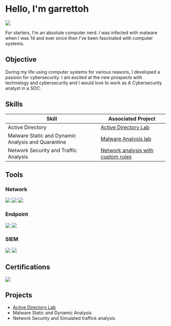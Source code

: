 # Hello, I'm garrettoh
<a href="https://www.linkedin.com/in/garrett-raese-710baa2b1/"><img src="https://img.shields.io/badge/-LinkedIn-0072b1?&style=for-the-badge&logo=linkedin&logoColor=white" /></a>


For starters, I'm an absolute computer nerd. I was infected with malware when I was 14 and ever since then I've been fascinated with computer systems. 

## Objective
During my life using computer systems for various reasons, I developed a passion for cybersecurity. I am excited at the new prospects with technology and cybersecurity and I would love to work as A Cybersecurity analyst in a SOC.

## Skills

| Skill                                         | Associated Project         |
|-----------------------------------------------|----------------------------|
| Active Directory         | <a href="https://github.com/garrettoh/Active-Directory-Lab">Active Directory Lab</a>|
| Malware Static and Dynamic Analysis and Quarantine          | <a href="https://github.com/garrettoh/MalwareAnalysisLab">Malware Analysis lab</a>|
| Network Security and Traffic Analysis | <a href="https://github.com/garrettoh/MalwareAnalysisLab">Network analysis with custom rules</a>|

## Tools

### Network
<div>
    <img src="https://img.shields.io/badge/-Wireshark-1679A7?&style=for-the-badge&logo=Wireshark&logoColor=white" />
   <img src="https://img.shields.io/badge/-Snort-EF3B2D?&style=for-the-badge&logo=Snort&logoColor=white" />
    <img src="https://img.shields.io/badge/-Zeek-777BB4?&style=for-the-badge&logo=Zeek&logoColor=white" />
</div>

### Endpoint
<div>
    <img src="https://img.shields.io/badge/-Microsoft_Defender_for_Endpoint-00A4EF?&style=for-the-badge&logo=Microsoft&logoColor=white" />
    <img src="https://img.shields.io/badge/-Microsoft_Process_Explorer-00A4EF?&style=for-the-badge&logo=Microsoft&logoColor=white" />
</div>

### SIEM
<div>
    <img src="https://img.shields.io/badge/-Splunk-000000?&style=for-the-badge&logo=Splunk&logoColor=white" />
    <img src="https://img.shields.io/badge/-Wazuh-005571?&style=for-the-badge&logo=Wazuh&logoColor=white" />

</div>

## Certifications
<div>
<img src="https://img.shields.io/badge/-Security%2B-FF0000?&style=for-the-badge&logo=CompTIA&logoColor=white" />
</div>

## Projects
-  <a href="https://github.com/garrettoh/Active-Directory-Lab">Active Directory Lab</a>
- Malware Static and Dynamic Analysis
- Network Security and Simulated traffick analysis

